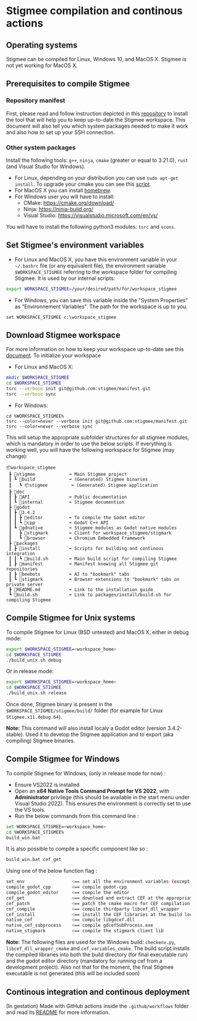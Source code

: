 # Stigmee compilation and continous actions

## Operating systems

Stigmee can be compiled for Linux, Windows 10, and MacOS X. Stigmee is not yet working for MacOS X.

## Prerequisites to compile Stigmee

### Repository manifest

First, please read and follow instruction depicted in this [repository](https://github.com/stigmee/manifest)
to install the tool that will help you to keep up-to-date the Stigmee workspace. This document will also tell
you which system packages needed to make it work and also how to set up your SSH connection.

### Other system packages

Install the following tools: `g++`, `ninja`, `cmake` (greater or equal to 3.21.0), `rust` (and Visual Studio for Windows).

- For Linux, depending on your distribution you can use `sudo apt-get install`. To upgrade your cmake you can see this [script](https://github.com/stigmee/doc-internal/blob/master/doc/install_latest_cmake.sh).
- For MacOS X you can install [homebrew](https://brew.sh/index_fr).
- For Windows user you will have to install:
  - CMake: https://cmake.org/download/
  - Ninja: https://ninja-build.org/
  - Visual Studio: https://visualstudio.microsoft.com/en/vs/

You will have to install the following python3 modules: `tsrc` and `scons`.

## Set Stigmee's environment variables

- For Linux and MacOS X, you have this environment variable in your `~/.bashrc` file
(or any equivalent file), the environment variable `$WORKSPACE_STIGMEE` referring to
the workspace folder for compiling Stigmee. It is used by our internal scripts:

```bash
export WORKSPACE_STIGMEE=/your/desired/path/for/workspace_stigmee
```

- For Windows, you can save this variable inside the "System Properties" as
"Environnement Variables". The path for the workspace is up to you.

```
set WORKSPACE_STIGMEE c:\workspace_stigmee
```

## Download Stigmee workspace

For more information on how to keep your workspace up-to-date see this [document](https://github.com/stigmee/manifest). To initialize your workspace

- For Linux and MacOS X:

```bash
mkdir $WORKSPACE_STIGMEE
cd $WORKSPACE_STIGMEE
tsrc --verbose init git@github.com:stigmee/manifest.git
tsrc --verbose sync
```

- For Windows:

```
cd %WORKSPACE_STIGMEE%
tsrc --color=never --verbose init git@github.com:stigmee/manifest.git
tsrc --color=never --verbose sync
```

This will setup the appropriate subfolder structures for all stigmee modules, which is mandatory in order to use the below scripts. If everything is working well, you will have the following workspace for
Stigmee (may change):

```
📦workspace_stigmee
 ┣ 📂stigmee             ➡️ Main Stigmee project
 ┃ ┗ 📂build             ➡️ (Generated) Stigmee binaries
 ┃   ┗ 📦stigmee         ➡️ (Generated) Stigmee application
 ┣ 📂doc
 ┃ ┣ 📂API               ➡️ Public documentation
 ┃ ┗ 📂internal          ➡️ Stigmee documention
 ┣ 📂godot
 ┃ ┣ 📂3.4.2
 ┃ ┃ ┣ 📂editor          ➡️ To compile the Godot editor
 ┃ ┃ ┗ 📂cpp             ➡️ Godot C++ API
 ┃ ┗ 📂gdnative          ➡️ Stigmee modules as Godot native modules
 ┃   ┣ 📂stigmark        ➡️ Client for workspace_stigmee/stigmark
 ┃   ┗ 📂browser         ➡️ Chromium Embedded Framework
 ┣ 📂packages
 ┃ ┣ 📂install           ➡️ Scripts for building and continous integration
 ┃ ┃ ┗ 📜build.sh        ➡️ Main build script for compiling Stigmee
 ┃ ┣ 📂manifest          ➡️ Manifest knowing all Stigmee git repositories
 ┃ ┣ 📂beebots           ➡️ AI to "bookmark" tabs
 ┃ ┗ 📂stigmark          ➡️ Browser extensions to "bookmark" tabs on private server
 ┣ 📜README.md           ➡️ Link to the installation guide
 ┗ 📜build.sh            ➡️ Link to packages/install/build.sh for compiling Stigmee
```

## Compile Stigmee for Unix systems

To compile Stigmee for Linux (BSD untested) and MacOS X, either in debug mode:

```bash
export $WORKSPACE_STIGMEE=<workspace_home>
cd $WORKSPACE_STIGMEE
./build_unix.sh debug
```

Or in release mode:

```bash
export $WORKSPACE_STIGMEE=<workspace_home>
cd $WORKSPACE_STIGMEE
./build_unix.sh release
```

Once done, Stigmee binary is present in the `$WORKSPACE_STIGMEE/stigmee/build/` folder (for example for Linux `Stigmee.x11.debug.64`).

**Note:** This command will also install localy a Godot editor (version 3.4.2-stable). Used it to develop the Stigmee
application and to export (aka compiling) Stigmee binaries.

## Compile Stigmee for Windows

To compile Stigmee for Windows, (only in release mode for now) :
- Ensure VS2022 is installed
- Open an **x64 Native Tools Command Prompt for VS 2022**, with **Administrator** privilege (this should be available in the start menu under Visual Studio 2022). This ensures the environment is correctly set to use the VS tools.
- Run the below commands from this command line :

```bash
set WORKSPACE_STIGMEE=<workspace_home>
cd %WORKSPACE_STIGMEE%
build_win.bat
```

It is also possible to compile a specific component like so :

```bash
build_win.bat cef_get
```

Using one of the below function flag :

```bash
set_env                  <== set all the environment variables (except WORKSPACE_STIGMEE)
compile_godot_cpp        <== compile godot-cpp
compile_godot_editor     <== compile the editor
cef_get                  <== download and extract CEF at the appropriate location
cef_patch                <== patch the cmake macro for CEF compilation
cef_compile              <== compile thirdparty libcef_dll_wrapper
cef_install              <== install the CEF libraries at the build location
native_cef               <== compile libgdcef.dll
native_cef_subprocess    <== compile gdcefSubProcess.exe
native_stigmark          <== compile the stigmark client lib
```

**Note:** The following files are used for the Windows build: `checkenv.py`, `libcef_dll_wrapper_cmake` and `cef_variables_cmake`.
The build script installs the compiled libraries into both the build directory (for final executable run) and the godot editor directory (mandatory for running cef from a development project). Also not that for the moment, the final Stigmee executable is not generated (this will be included soon)

## Continous integration and continous deployment

(In gestation) Made with GitHub actions inside the `.github/workflows` folder and read its [README](.github/workflows/README.md) for more
information.
